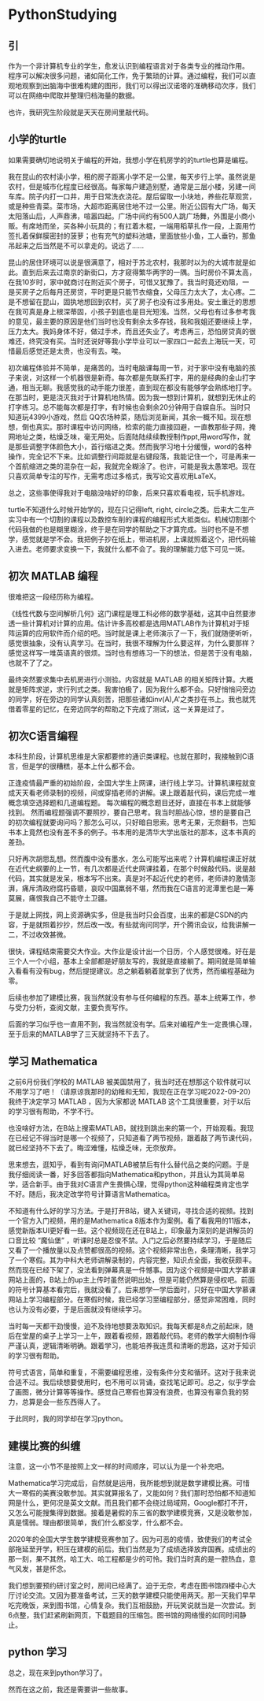 # PythonStudying
## 引
作为一个非计算机专业的学生，愈发认识到编程语言对于各类专业的推动作用。
程序可以解决很多问题，诸如简化工作，免于繁琐的计算。通过编程，我们可以直观地观察到出脑海中很难构建的图形，我们可以得出汉诺塔的准确移动次序，我们可以在网络中爬取并整理归档海量的数据。

也许，我研究生阶段就是天天在房间里敲代码。

## 小学的turtle
如果需要确切地说明关于编程的开始，我想小学在机房学的的turtle也算是编程。

我在昆山的农村读小学，租的房子距离小学不足一公里，每天步行上学。虽然说是农村，但是城市化程度已经很高。每家每户建造别墅，通常是三层小楼，另建一间车库。院子内打一口井，用于日常洗衣浇花。屋后留取一小块地，养些花草观赏，或是种些青菜。菜市场，大超市距离居住地不过一公里。附近公园有大广场，每天太阳落山后，人声鼎沸，喧嚣四起。广场中间约有500人跳广场舞，外围是小商小贩。有席地而坐，买各种小玩具的；有扛着木棍，一端用稻草扎作一段，上面用竹签扎着保鲜膜密封的菠萝；也有充气的塑料池塘，里面放些小鱼，工人垂钓，那鱼吊起来之后当然是不可以拿走的。说远了……

昆山的居住环境可以说是很满意了，相对于苏北农村，我那时以为的大城市就是如此。直到后来去过南京的新街口，方才窥得繁华两字的一隅。当时房价不算太高，在我10岁时，家中就商讨在附近买个房子，可惜又犹豫了。我当时竟还劝阻，一是买房子之后每月还房贷，平时更是只能节衣缩食，父母压力太大了，太心疼。二是不想留在昆山，固执地想回到农村，买了房子也没有过多用处。安土重迁的思想在我可真是身上根深蒂固，小孩子到底也是目光短浅。当然，父母也有过多参考我的意见，最主要的原因是他们当时也没有剩余太多存钱，我和我姐还要继续上学，压力太大。我妈身体不好，做过手术，而且还失业了。考虑再三，恐怕房贷真的很难还，终究没有买。当时还说好等我小学毕业可以一家四口一起去上海玩一天，可惜最后感觉还是太贵，也没有去。唉。

初次编程体验并不简单，是痛苦的。当时电脑课每周一节，对于家中没有电脑的孩子来说，对这样一个机器很是新奇。每次都是先联系打字，用的是经典的金山打字通，相当无聊。我感觉我的动手能力很差，直到现在都没有能够学会熟练地打字。在那当时，更是浇灭我对于计算机地热情。因为我一想到计算机，就想到无休止的打字练习。总不能每次都是打字，有时候也会剩余20分钟用于自娱自乐。当时只知道玩4399小游戏，然后 QQ农场种菜，随后浏览新闻，其余一概不知。现在想想，倒也真实。那时课程中访问网络，检索的能力直接回避，一直教那些子网，掩网地址之类，枯燥乏味，毫无用处。后面陆陆续续教授制作ppt,用word写作，就是那些调整字体颜色大小，首行缩进之类。然而我学习地十分缓慢，word的各种操作，完全记不下来。比如调整行间距就是右键段落，我能记住一个，可是再来一个首航缩进之类的混杂在一起，我就完全糊涂了。也许，可能是我太愚笨吧。现在只喜欢简单专注的写作，无需考虑过多格式，我写论文喜欢用LaTeX。

总之，这些事使得我对于电脑没啥好的印象，后来只喜欢看电视，玩手机游戏。

turtle不知道什么时候开始学的，现在只记得left, right, circle之类。后来大二生产实习中有一个切割的课程以及数控车削的课程的编程形式大抵类似。机械切割那个代码我做的也是糊里糊涂，终于是在同学的帮助之下才算完成。当时也不是不想学，感觉就是学不会。我把例子抄在纸上，带进机房，上课就照着这个，把代码输入进去。老师要求变换一下，我就什么都不会了。我的理解能力低下可见一斑。

## 初次 MATLAB 编程

很难把这一段经历称为编程。

《线性代数与空间解析几何》这门课程是理工科必修的数学基础，这其中自然要渗透一些计算机对计算的应用。估计许多高校都是选用MATLAB作为计算机对于矩阵运算的应用软件而介绍的吧。当时就是课上老师演示了一下，我们就随便听听，感觉很抽象，没有认真学习。在当时，我很不理解为什么要这样，为什么要那样？感觉这样写一堆英语真的很烦。当时也有想练习一下的想法，但是苦于没有电脑，也就不了了之。

最终突然要求集中去机房进行小测验。内容就是 MATLAB 的相关矩阵计算。大概就是矩阵求逆，求行列式之类。我害怕极了，因为我什么都不会。只好悄悄问旁边的同学，好在旁边的同学认真刻苦，把那些诸如inv(A),A'之类抄在书上。我也就凭借着零星的记忆，在旁边同学的帮助之下完成了测试，这一关算是过了。


## 初次C语言编程
本科生阶段，计算机思维是大家都要修的通识类课程。也就在那时，我接触到C语言，但是学的很糟糕，基本上什么都不会。

正逢疫情最严重的初始阶段，全国大学生上网课，进行线上学习。计算机课程就变成天天看老师录制的视频，间或穿插老师的讲解。课上跟着敲代码，课后完成一堆概念填空选择题和几道编程题。
每次编程的概念题目还好，直接在书本上就能够找到。
然而编程题强调不要照抄，要自己思考。我当时胆战心惊，想的是要自己的初次编程就要询问吗？那怎么可以，只好暗自思索。思考无果，无奈翻书，岂知书本上竟然也没有差不多的例子。书本用的是清华大学出版社的那本，这本书真的差劲。

只好再次胡思乱想。然而腹中没有墨水，怎么可能写出来呢？计算机编程课正好就在近代史纲要的上一节，有几次都是近代史网课挂着，在那个时候敲代码。说是敲代码，其实就是发呆，根本写不出来。真是对不起近代史的老师，老师讲的激情澎湃，痛斥清政府腐朽昏聩，哀叹中国羸弱不堪，然而我在C语言的泥潭里也是一筹莫展，痛恨我自己不能守土卫疆。

于是就上网找，网上资源确实多，但是我当时只会百度，出来的都是CSDN的内容，于是就照着抄抄，然后改一改。有些就询问同学，开个腾讯会议，给我讲解一二，不过收效甚微。

很快，课程结束需要交大作业。大作业是设计出一个日历，个人感觉很难。好在是三个人一个小组，基本上全部都是好朋友写的，我就是直接躺了。期间就是简单输入看看有没有bug，然后提提建议。总之躺着躺着就拿到了优秀，然而编程基础为零。

后续也参加了建模比赛，我当然就没有参与任何编程的东西。基本上统筹工作，参与受力分析，查阅文献，主要负责写作。

后面的学习似乎也一直用不到，我当然就没有学。后来对编程产生一定畏惧心理，至于后来的MATLAB学了三天就坚持不下去了。

##  学习 Mathematica

之前6月份我们学校的 MATLAB 被美国禁用了，我当时还在想那这个软件就可以不用学习了吧！（请原谅我那时的幼稚和无知，我现在正在学习呢2022-09-20）我终于决定学习 MATLAB ，因为大家都说 MATLAB 这个工具很重要，对于以后的学习很有帮助，不学不行。

也没啥好方法，在B站上搜索MATLAB，就找到跳出来的第一个，开始观看。我现在已经记不得当时是哪一个视频了，只知道看了两节视频，跟着敲了两节课代码，就已经坚持不下去了。晦涩难懂，枯燥乏味，无奈放弃。

思来想去，逛知乎，看到有询问MATLAB被禁后有什么替代品之类的问题。于是我仔细阅读一番，好多回答都指向Mathematica和python，并且认为其简单易学，适合新手。由于我对C语言产生畏惧心理，觉得python这种编程类肯定也学不好。随后，我决定改学符号计算语言Mathematica。

不知道有什么好的学习方法。于是打开B站，键入关键词，寻找合适的视频。找到一个官方入门视频，用的是Mathematica 8版本作为案例。看了看我用的11版本，感觉新版本UI更好看一些。这个视频现在还在B站上，印象最为深刻的是讲解员的口音比较 “魔仙堡” ，听课时总是忍俊不禁。入门之后必然要持续学习，于是随后又看了一个播放量以及点赞都很高的视频。这个视频非常出色，条理清晰，我学习了一个寒假。其为中科大老师讲解录制的，内容完整，知识点全面，我收获颇丰。然而现在已经下架了，没法看到弹幕真是一件憾事。因为这个视频是中国大学慕课网站上面的，B站上的up主上传时虽然说明出处，但是可能仍然算是侵权吧。前面的符号计算基本看完后，我就没看了。后来想学一学后面时，只好在中国大学慕课网站上学习编程部分。在寒假时候，我已经学习至编程部分，感觉非常困难，同时也认为没有必要，于是后面就没有继续学习。

当时每一天都干劲慢慢，迫不及待地想要汲取知识。我每天都是8点之前起床，随后在堂屋的桌子上学习一上午，跟着看视频，跟着敲代码。老师的教学大纲制作得严谨认真，逻辑清晰明确。跟着学习，也能培养我连贯和清晰的思路，这对于知识的学习很有帮助。

符号式语言，简单和重复，不需要编程思维，没有条件分支和循环。这对于我来说合适不过。我后续想要使用时，也不用可以背诵，查找笔记即可。总之，似乎学会了画图，微分计算等等操作。感觉自己寒假也算没有浪费，也算没有辜负我的努力，总算是会一些东西得人了。

于此同时，我的同学却在学习python。

## 建模比赛的纠缠
注意，这一小节不是按照上文一样的时间顺序，可以认为是一个补充吧。

Mathematica学习完成后，自然就是运用，我所能想到就是数学建模比赛。可惜大一寒假的美赛没敢参加。其实就算报名了，又能如何？我们那时恐怕都不知道知网是什么，更何况是英文文献。而且我们都不会绕过局域网，Google都打不开，又怎么可能搜集得到数据。接着是暑假的东三省的数学建模竞赛，又是没敢参加，真是懦弱。理由都很简单，我们什么都没学，什么都不会。

2020年的全国大学生数学建模竞赛参加了。因为可恶的疫情，致使我们的考试全部拖延至开学，积压在建模的前后。我们当然是为了成绩选择放弃国赛。成绩出的那一刻，果不其然，哈工大、哈工程都是少的可怜。我们当时真的是一腔热血，意气风发，甚是怀念。

我们想到要预约研讨室之时，房间已经满了。迫于无奈，考虑在图书馆四楼中心大厅讨论交流。又因为要准备考试，三天的数学建模只能使用两天。那一天我们早早吃完晚饭，来到图书馆，心情复杂。我们互相鼓励，开玩笑说就当是一次尝试。到6点整，我们赶紧刷新网页，下载题目的压缩包。图书馆的网络慢的如同时间静止。

## python 学习
总之，现在来到python学习了。

然而在这之前，我还是需要讲一些故事。
